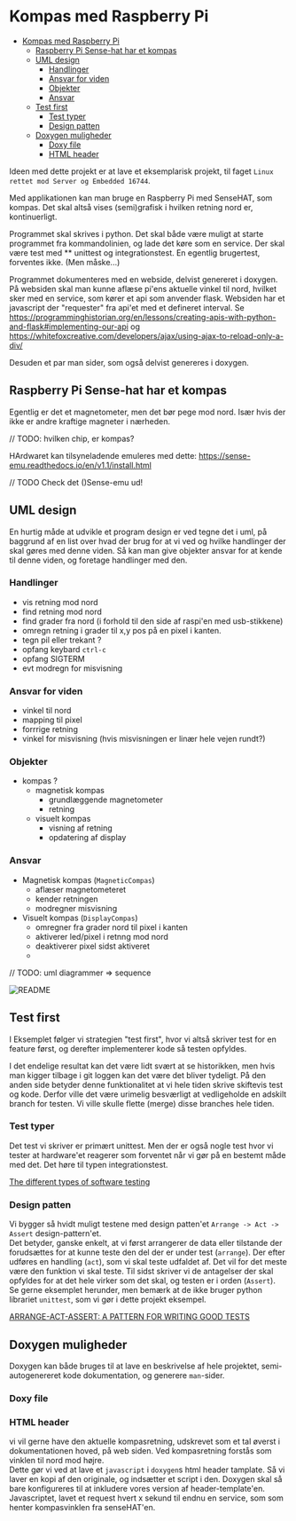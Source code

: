 # Kompas med Raspberry Pi

- [Kompas med Raspberry Pi](#kompas-med-raspberry-pi)
  - [Raspberry Pi Sense-hat har et kompas](#raspberry-pi-sense-hat-har-et-kompas)
  - [UML design](#uml-design)
    - [Handlinger](#handlinger)
    - [Ansvar for viden](#ansvar-for-viden)
    - [Objekter](#objekter)
    - [Ansvar](#ansvar)
  - [Test first](#test-first)
    - [Test typer](#test-typer)
    - [Design patten](#design-patten)
  - [Doxygen muligheder](#doxygen-muligheder)
    - [Doxy file](#doxy-file)
    - [HTML header](#html-header)

Ideen med dette projekt er at lave et eksemplarisk projekt, til faget `Linux rettet mod Server og Embedded 16744`.

Med applikationen kan man bruge en Raspberry Pi med SenseHAT, som kompas.
Det skal altså vises (semi)grafisk i hvilken retning nord er, kontinuerligt.

Programmet skal skrives i python.
Det skal både være muligt at starte programmet fra kommandolinien, og lade det køre som en service.
Der skal være test med ** unittest og integrationstest.
En egentlig brugertest, forventes ikke.  (Men måske...)

Programmet dokumenteres med en webside, delvist genereret i doxygen. 
På websiden skal man kunne aflæse pi'ens aktuelle vinkel til nord, hvilket sker med en service, som kører et api som anvender flask. Websiden har et javascript der "requester" fra api'et med et defineret interval.
Se https://programminghistorian.org/en/lessons/creating-apis-with-python-and-flask#implementing-our-api og https://whitefoxcreative.com/developers/ajax/using-ajax-to-reload-only-a-div/

Desuden et par man sider, som også delvist genereres i doxygen.

## Raspberry Pi Sense-hat har et kompas

Egentlig er det et magnetometer, men det bør pege mod nord. Især hvis der ikke er andre kraftige magneter i nærheden.

// TODO: hvilken chip, er kompas?

HArdwaret kan tilsyneladende emuleres med dette: <https://sense-emu.readthedocs.io/en/v1.1/install.html>

// TODO Check det ()Sense-emu ud!

## UML design

En hurtig måde at udvikle et program design er ved tegne det i uml, på baggrund af en list over hvad der brug for at vi ved og hvilke handlinger der skal gøres med denne viden. Så kan man give objekter ansvar for at kende til denne viden, og foretage handlinger med den.

### Handlinger

* vis retning mod nord
* find retning mod nord
* find grader fra nord (i forhold til den side af raspi'en med usb-stikkene)
* omregn retning i grader til x,y pos på en pixel i kanten.
* tegn pil eller trekant ?
* opfang keybard `ctrl-c`
* opfang SIGTERM
* evt modregn for misvisning

### Ansvar for viden

* vinkel til nord
* mapping til pixel
* forrrige retning
* vinkel for misvisning (hvis misvisningen er linær hele vejen rundt?)

### Objekter

* kompas ? 
  * magnetisk kompas 
    * grundlæggende magnetometer
    * retning
  * visuelt kompas
    * visning af retning
    * opdatering af display

### Ansvar

* Magnetisk kompas (`MagneticCompas`)
  * aflæser magnetometeret
  * kender retningen 
  * modregner misvisning
* Visuelt kompas (`DisplayCompas`)
  * omregner fra grader nord til pixel i kanten 
  * aktiverer led/pixel i retnng mod nord
  * deaktiverer pixel sidst aktiveret
  * 

// TODO: uml diagrammer => sequence


<!--

@startuml

class MagneticCompas {
    -angle
    -misrepresentation
    setMisrepresentation()
    getAngle()
    getCorrectedAngle()
}

class DisplayCompas {
    currentPixelX
    currentPixelY
    -previeusPixelX
    -previeusPixelY

    {x, y} angleToPixel(angle)
    setCurrentPixel(x, y)
}

@enduml

-->

![README](https://www.plantuml.com/plantuml/svg/PP312eCm38RlVOeU5RPtSBYhiCCEynXga49jfOb34TzzDIBJhQVc-__cJreGG-IXSqeP1qIwWjOZMrE6hWVIizBfNC6t3hThPobY7v7GCx0DNZ0XLxz2belK8j_Mvz-o336YOMnslkpfTqkzW-aKReRazlom8xhN7wctgLBks-901zUPrKhWF5xqj6ZPvnb4oQJ8zpNAG_DiTSju1Vec_T87 "README")


## Test first

I Eksemplet følger vi strategien "test first", hvor vi altså skriver test for en feature først, og derefter implementerer kode så testen opfyldes.

I det endelige resultat kan det være lidt svært at se historikken, men hvis man kigger tilbage i git loggen kan det være det bliver tydeligt. På den anden side betyder denne funktionalitet at vi hele tiden skrive skiftevis test og kode. Derfor ville det være urimelig besværligt at vedligeholde en adskilt branch for testen. Vi ville skulle flette (merge) disse branches hele tiden.

### Test typer

Det test vi skriver er primært unittest. Men der er også nogle test hvor vi tester at hardware'et reagerer som forventet når vi gør på en bestemt måde med det. Det høre til typen integrationstest.

[The different types of software testing](https://www.atlassian.com/continuous-delivery/software-testing/types-of-software-testing)

### Design patten

Vi bygger så hvidt muligt testene med design patten'et `Arrange -> Act -> Assert` design-pattern'et.  
Det betyder, ganske enkelt, at vi først arrangerer de data eller tilstande der forudsættes for at kunne teste den del der er under test (`arrange`). Der efter udføres en handling (`act`), som vi skal teste udfaldet af. Det vil for det meste være den funktion vi skal teste. Til sidst skriver vi de antagelser der skal opfyldes for at det hele virker som det skal, og testen er i orden (`Assert`).  
Se gerne  eksemplet herunder, men bemærk at de ikke bruger python librariet `unittest`, som vi gør i dette projekt eksempel.

[ARRANGE-ACT-ASSERT: A PATTERN FOR WRITING GOOD TESTS](https://automationpanda.com/2020/07/07/arrange-act-assert-a-pattern-for-writing-good-tests/)

## Doxygen muligheder

Doxygen kan både bruges til at lave en beskrivelse af hele projektet, semi-autogenereret kode dokumentation, og generere `man`-sider.

### Doxy file

### HTML header

vi vil gerne have den aktuelle kompasretning, udskrevet som et tal øverst i dokumentationen hoved, på web siden. Ved kompasretning forstås som vinklen til nord mod højre.  
Dette gør vi ved at lave et `javascript` i `doxygen`s html header tamplate. Så vi laver en kopi af den originale, og indsætter et script i den. Doxygen skal så bare konfigureres til at inkludere vores version af header-template'en.
Javascriptet, lavet et request hvert x sekund til endnu en service, som som henter kompasvinklen fra senseHAT'en.

